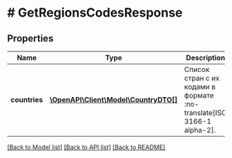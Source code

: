 # # GetRegionsCodesResponse

## Properties

Name | Type | Description | Notes
------------ | ------------- | ------------- | -------------
**countries** | [**\OpenAPI\Client\Model\CountryDTO[]**](CountryDTO.md) | Список стран с их кодами в формате :no-translate[ISO 3166-1 alpha-2]. |

[[Back to Model list]](../../README.md#models) [[Back to API list]](../../README.md#endpoints) [[Back to README]](../../README.md)
